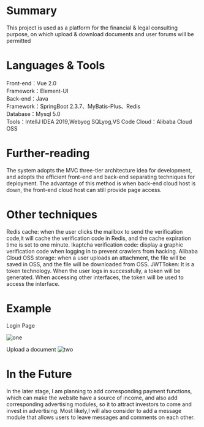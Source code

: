 # Summary
This project is used as a platform for the financial & legal consulting purpose, on which upload & download documents 
and user forums will be permitted
 
# Languages & Tools
Front-end：Vue 2.0 <br/>
Framework：Element-UI <br/>
Back-end：Java <br/>
Framework：SpringBoot 2.3.7、MyBatis-Plus、Redis <br/>
Database：Mysql 5.0 <br/>
Tools：IntellJ IDEA 2019,Webyog SQLyog,VS Code
Cloud：Alibaba Cloud OSS
    
# Further-reading
The system adopts the MVC three-tier architecture idea for development, and adopts the efficient front-end and back-end
separating techniques for deployment. The advantage of this method is when back-end cloud host is down, the front-end
cloud host can still provide page access. 

# Other techniques
Redis cache: when the user clicks the mailbox to send the verification code,it will cache the verification code in Redis,
and the cache expiration time is set to one minute.
Ikaptcha verification code: display a graphic verification code when logging in to prevent crawlers from hacking.
Alibaba Cloud OSS storage: when a user uploads an attachment, the file will be saved in OSS, and the file will be 
downloaded from OSS.
JWTToken: It is a token technology. When the user logs in successfully, a token  will be generated. When accessing other 
interfaces, the token will be used to access the interface.

# Example
Login Page

![one](https://user-images.githubusercontent.com/68679933/203466223-31ca3501-7889-4e18-8501-35b50e5db8f1.jpg)

Upload a document
![two](https://user-images.githubusercontent.com/68679933/203466261-f30ed373-8743-4c38-a1e3-c8e98bb86a8e.jpg)

# In the Future
In the later stage, I am planning to add corresponding payment functions, which can make the website have a source of 
income, and also add corresponding advertising modules, so it to attract investors to come and invest in advertising. 
Most likely,I will also consider to add a message module that allows users to leave messages and comments on each other.
